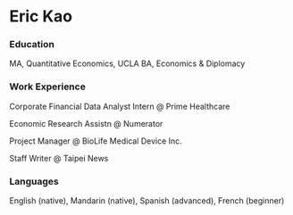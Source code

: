 # Eric Kao

### Education
MA, Quantitative Economics, UCLA
BA, Economics & Diplomacy

### Work Experience
Corporate Financial Data Analyst Intern @ Prime Healthcare 

Economic Research Assistn @ Numerator

Project Manager @ BioLife Medical Device Inc. 

Staff Writer @ Taipei News

### Languages
English (native), Mandarin (native), Spanish (advanced), French (beginner)
